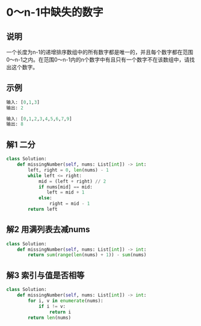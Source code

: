 # 0～n-1中缺失的数字

## 说明
一个长度为n-1的递增排序数组中的所有数字都是唯一的，并且每个数字都在范围0～n-1之内。在范围0～n-1内的n个数字中有且只有一个数字不在该数组中，请找出这个数字。

## 示例
```python
输入: [0,1,3]
输出: 2

输入: [0,1,2,3,4,5,6,7,9]
输出: 8
```

## 解1 二分
```python
class Solution:
    def missingNumber(self, nums: List[int]) -> int:
        left, right = 0, len(nums) - 1
        while left <= right:
            mid = (left + right) // 2
            if nums[mid] == mid:
               left = mid + 1
            else:
                right = mid - 1
        return left
```

## 解2 用满列表去减nums
```python
class Solution:
    def missingNumber(self, nums: List[int]) -> int:
        return sum(range(len(nums) + 1)) - sum(nums)
```

## 解3 索引与值是否相等
```python
class Solution:
    def missingNumber(self, nums: List[int]) -> int:
        for i, v in enumerate(nums):
            if i != v:
                return i
        return len(nums)
```